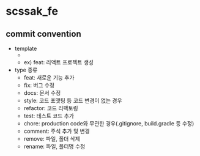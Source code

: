 # scssak_fe

## commit convention

- template
  - [type]: [subject]
  - ex) feat: 리액트 프로젝트 생성
- type 종류
  - feat: 새로운 기능 추가
  - fix: 버그 수정
  - docs: 문서 수정
  - style: 코드 포맷팅 등 코드 변경이 없는 경우
  - refactor: 코드 리팩토링
  - test: 테스트 코드 추가
  - chore: production code와 무관한 경우(.gitignore, build.gradle 등 수정)
  - comment: 주석 추가 및 변경
  - remove: 파일, 폴더 삭제
  - rename: 파일, 폴더명 수정
